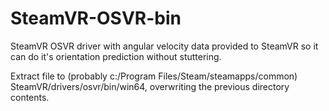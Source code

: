 # SteamVR-OSVR-bin

SteamVR OSVR driver with angular velocity data provided to SteamVR so it can do it's orientation prediction without stuttering.

Extract file to (probably c:/Program Files/Steam/steamapps/common) SteamVR/drivers/osvr/bin/win64, overwriting the previous directory contents. 